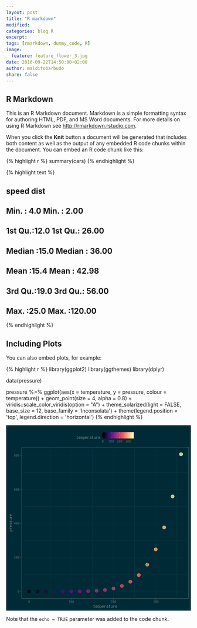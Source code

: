 ```yaml
---
layout: post
title: "R markdown"
modified:
categories: blog R
excerpt:
tags: [rmarkdown, dummy_code, R]
image:
  feature: feature_flower_3.jpg
date: 2016-09-22T14:50:00+02:00
author: malditobarbudo
share: false
---
```




## R Markdown

This is an R Markdown document. Markdown is a simple formatting syntax for authoring HTML, PDF, and MS Word documents. For more details on using R Markdown see <http://rmarkdown.rstudio.com>.

When you click the **Knit** button a document will be generated that includes both content as well as the output of any embedded R code chunks within the document. You can embed an R code chunk like this:


{% highlight r %}
summary(cars)
{% endhighlight %}



{% highlight text %}
##      speed           dist       
##  Min.   : 4.0   Min.   :  2.00  
##  1st Qu.:12.0   1st Qu.: 26.00  
##  Median :15.0   Median : 36.00  
##  Mean   :15.4   Mean   : 42.98  
##  3rd Qu.:19.0   3rd Qu.: 56.00  
##  Max.   :25.0   Max.   :120.00
{% endhighlight %}

## Including Plots

You can also embed plots, for example:


{% highlight r %}
library(ggplot2)
library(ggthemes)
library(dplyr)

data(pressure)

pressure %>%
  ggplot(aes(x = temperature, y =  pressure, colour = temperature)) +
  geom_point(size = 4, alpha = 0.8) +
  viridis::scale_color_viridis(option = "A") +
  theme_solarized(light = FALSE, base_size = 12, base_family = 'Inconsolata') +
  theme(legend.position = 'top',
        legend.direction = 'horizontal')
{% endhighlight %}

<img src="/figure/source/blog/2016-22-09-test_rmd/pressure-1.png" title="ggplot2 with ggthemes dot plot" alt="ggplot2 with ggthemes dot plot" style="display: block; margin: auto;" />

Note that the `echo = TRUE` parameter was added to the code chunk.

